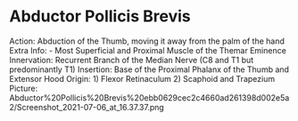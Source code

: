 # Abductor Pollicis Brevis

Action: Abduction of the Thumb, moving it away from the palm of the hand
Extra Info: - Most Superficial and Proximal Muscle of the Themar Eminence
Innervation: Recurrent Branch of the Median Nerve (C8 and T1 but predominantly T1)
Insertion: Base of the Proximal Phalanx of the Thumb and Extensor Hood
Origin: 1) Flexor Retinaculum                            2) Scaphoid and Trapezium
Picture: Abductor%20Pollicis%20Brevis%20ebb0629cec2c4660ad261398d002e5a2/Screenshot_2021-07-06_at_16.37.37.png